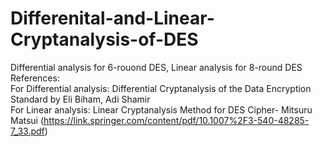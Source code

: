 # Differenital-and-Linear-Cryptanalysis-of-DES
Differential analysis for 6-rouond DES, Linear analysis for 8-round DES <br>
References: <br>
For Differential analysis: Differential Cryptanalysis of the Data Encryption Standard by Eli Biham, Adi Shamir <br>
For Linear analysis: Linear Cryptanalysis Method for DES Cipher- Mitsuru Matsui (https://link.springer.com/content/pdf/10.1007%2F3-540-48285-7_33.pdf)
